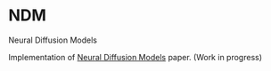 # NDM
Neural Diffusion Models


Implementation of [Neural Diffusion Models](https://arxiv.org/abs/2310.08337) paper. (Work in progress)
